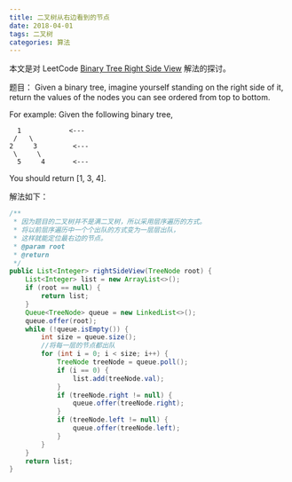 ```yaml
---
title: 二叉树从右边看到的节点
date: 2018-04-01
tags: 二叉树
categories: 算法
---
```


本文是对 LeetCode [Binary Tree Right Side View](https://leetcode.com/problems/binary-tree-right-side-view/description/) 解法的探讨。

题目：
Given a binary tree, imagine yourself standing on the right side of it, return the values of the nodes you can see ordered from top to bottom.
<!-- more -->
For example:
Given the following binary tree,
```
  1            <---
 /   \
2     3         <---
 \     \
  5     4       <---
```

You should return [1, 3, 4].


解法如下：

```java
/**
 * 因为题目的二叉树并不是满二叉树，所以采用层序遍历的方式。
 * 将以前层序遍历中一个个出队的方式变为一层层出队，
 * 这样就能定位最右边的节点。
 * @param root
 * @return
 */
public List<Integer> rightSideView(TreeNode root) {
    List<Integer> list = new ArrayList<>();
    if (root == null) {
        return list;
    }
    Queue<TreeNode> queue = new LinkedList<>();
    queue.offer(root);
    while (!queue.isEmpty()) {
        int size = queue.size();
        //将每一层的节点都出队
        for (int i = 0; i < size; i++) {
            TreeNode treeNode = queue.poll();
            if (i == 0) {
                list.add(treeNode.val);
            }
            if (treeNode.right != null) {
                queue.offer(treeNode.right);
            }
            if (treeNode.left != null) {
                queue.offer(treeNode.left);
            }
        }
    }
    return list;
}
```
